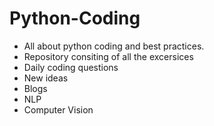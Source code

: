 # Python-Coding
- All about python coding and best practices.
- Repository consiting of all the excersices 
- Daily coding questions
- New ideas
- Blogs
- NLP
- Computer Vision
